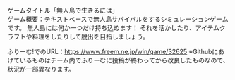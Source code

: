 ゲームタイトル「無人島で生きるには」  
ゲーム概要：テキストベースで無人島サバイバルをするシミュレーションゲームです。
無人島には何か一つだけ持ち込めます！
それを活かしたり、アイテムクラフトや料理をしたりして脱出を目指しましょう。

ふりーむ!でのURL：https://www.freem.ne.jp/win/game/32625
※Githubにあげているものはチーム内でふりーむに投稿が終わってから改良したものなので、状況が一部異なります。  
